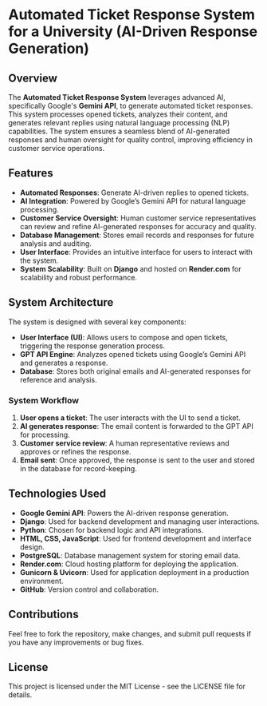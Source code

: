 # Automated Ticket Response System for a University (AI-Driven Response Generation)

## Overview
The **Automated Ticket Response System** leverages advanced AI, specifically Google's **Gemini API**, to generate automated ticket responses. This system processes opened tickets, analyzes their content, and generates relevant replies using natural language processing (NLP) capabilities. The system ensures a seamless blend of AI-generated responses and human oversight for quality control, improving efficiency in customer service operations.

## Features
- **Automated Responses**: Generate AI-driven replies to opened tickets.
- **AI Integration**: Powered by Google’s Gemini API for natural language processing.
- **Customer Service Oversight**: Human customer service representatives can review and refine AI-generated responses for accuracy and quality.
- **Database Management**: Stores email records and responses for future analysis and auditing.
- **User Interface**: Provides an intuitive interface for users to interact with the system.
- **System Scalability**: Built on **Django** and hosted on **Render.com** for scalability and robust performance.

## System Architecture
The system is designed with several key components:

- **User Interface (UI)**: Allows users to compose and open tickets, triggering the response generation process.
- **GPT API Engine**: Analyzes opened tickets using Google’s Gemini API and generates a response.
- **Database**: Stores both original emails and AI-generated responses for reference and analysis.

### System Workflow
1. **User opens a ticket**: The user interacts with the UI to send a ticket.
2. **AI generates response**: The email content is forwarded to the GPT API for processing.
3. **Customer service review**: A human representative reviews and approves or refines the response.
4. **Email sent**: Once approved, the response is sent to the user and stored in the database for record-keeping.

## Technologies Used
- **Google Gemini API**: Powers the AI-driven response generation.
- **Django**: Used for backend development and managing user interactions.
- **Python**: Chosen for backend logic and API integrations.
- **HTML, CSS, JavaScript**: Used for frontend development and interface design.
- **PostgreSQL**: Database management system for storing email data.
- **Render.com**: Cloud hosting platform for deploying the application.
- **Gunicorn & Uvicorn**: Used for application deployment in a production environment.
- **GitHub**: Version control and collaboration.

## Contributions

Feel free to fork the repository, make changes, and submit pull requests if you have any improvements or bug fixes.

## License

This project is licensed under the MIT License - see the LICENSE file for details.
